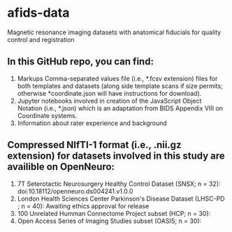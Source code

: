 # afids-data 
Magnetic resonance imaging datasets with anatomical fiducials for quality control and registration

## In this GitHub repo, you can find: 

1) Markups Comma-separated values file (i.e., *.fcsv extension) files for both templates and datasets (along side template scans if size permits; otherwise *coordinate.json will have instructions for download). 
2) Jupyter notebooks involved in creation of the JavaScript Object Notation (i.e., *.json) which is an adaptation from BIDS Appendix VIII on Coordinate systems.  
3) Information about rater experience and background 

## Compressed NIfTI-1 format (i.e., .nii.gz extension) for datasets involved in this study are availible on OpenNeuro: 

1) 7T Seterotactic Neurosurgery Healthy Control Dataset (SNSX; n = 32): doi:10.18112/openneuro.ds004241.v1.0.0
2) London Health Sciences Center Parkinson's Disease Dataset (LHSC-PD ; n = 40): Awaiting ethics approval for release  
3) 100 Unrelated Humman Connectome Project subset (HCP; n = 30): 
4) Open Access Series of Imaging Studies subset (OASIS; n = 30):

